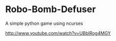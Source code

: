 Robo-Bomb-Defuser
=================

A simple python game using ncurses

http://www.youtube.com/watch?v=UBblRog4MGY

